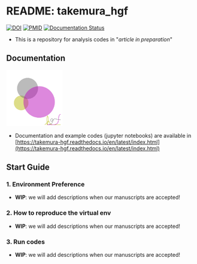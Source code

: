 # README: takemura_hgf
[![DOI](https://img.shields.io/badge/DOI-InPreparation-blue.svg?longCache=true)]()
[![PMID](https://img.shields.io/badge/PMID-InPreparation-orange.svg?longCache=true)]()
[![Documentation Status](https://readthedocs.org/projects/takemura-hgf/badge/?version=latest)](https://takemura-hgf.readthedocs.io/en/latest/?badge=latest)

- This is a repository for analysis codes in "$article\;in\;preparation$"

## Documentation
<img src="https://raw.githubusercontent.com/yo-aka-gene/takemura_hgf/main/docs/_static/logo.png" width="150px"> 

- Documentation and example codes (jupyter notebooks) are available in [https://takemura-hgf.readthedocs.io/en/latest/index.html](https://takemura-hgf.readthedocs.io/en/latest/index.html)

## Start Guide
### 1. Environment Preference
- **WIP**: we will add descriptions  when our manuscripts are accepted!

### 2. How to reproduce the virtual env
- **WIP**: we will add descriptions  when our manuscripts are accepted!
### 3. Run codes
- **WIP**: we will add descriptions  when our manuscripts are accepted!
